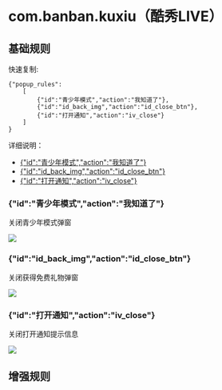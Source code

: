 # com.banban.kuxiu（酷秀LIVE）

## 基础规则

快速复制:
```
{"popup_rules":
    [
        {"id":"青少年模式","action":"我知道了"},
        {"id":"id_back_img","action":"id_close_btn"},
        {"id":"打开通知","action":"iv_close"}
    ]
}
```
详细说明：
- [{"id":"青少年模式","action":"我知道了"}](#id青少年模式action我知道了)
- [{"id":"id_back_img","action":"id_close_btn"}](#idid_back_imgactionid_close_btn)
- [{"id":"打开通知","action":"iv_close"}](#id打开通知actioniv_close)

### {"id":"青少年模式","action":"我知道了"}
关闭青少年模式弹窗

![](./assets/青少年模式弹窗.jpg)

### {"id":"id_back_img","action":"id_close_btn"}
关闭获得免费礼物弹窗

![](./assets/获得免费礼物弹窗.jpg)

### {"id":"打开通知","action":"iv_close"}
关闭打开通知提示信息

![](./assets/打开通知提示信息.jpg)

## 增强规则
